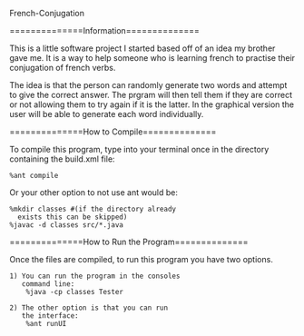 French-Conjugation

==============Information==============

This is a little software project I started based
off of an idea my brother gave me. It is a way to 
help someone who is learning french to practise 
their conjugation of french verbs. 

The idea is that the person can randomly generate
two words and attempt to give the correct answer.
The prgram will then tell them if they are correct
or not allowing them to try again if it is the 
latter. In the graphical version the user will be 
able to generate each word individually.

==============How to Compile==============

To compile this program, type into your terminal
once in the directory containing the build.xml file:

	%ant compile
	
Or your other option to not use ant would be:

	%mkdir classes #(if the directory already 
	  exists this can be skipped)
	%javac -d classes src/*.java

==============How to Run the Program==============

Once the files are compiled, to run this program 
you have two options. 

	1) You can run the program in the consoles 
	   command line:
		%java -cp classes Tester
		
	2) The other option is that you can run 
	   the interface:
		%ant runUI
		
		
		
